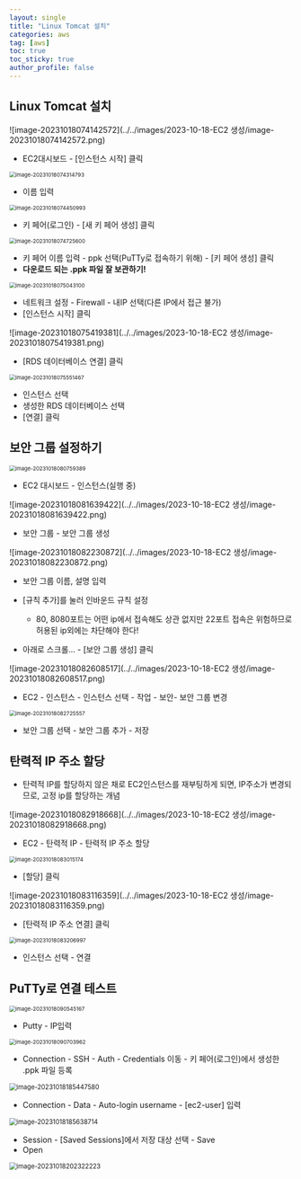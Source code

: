```yaml
---
layout: single
title: "Linux Tomcat 설치"
categories: aws
tag: [aws]
toc: true
toc_sticky: true
author_profile: false
---
```


## Linux Tomcat 설치

![image-20231018074142572](../../images/2023-10-18-EC2 생성/image-20231018074142572.png)

* EC2대시보드 - [인스턴스 시작] 클릭



<img src="../../images/2023-10-18-EC2 생성/image-20231018074314793.png" alt="image-20231018074314793" style="zoom:67%;" />

* 이름 입력



<img src="../../images/2023-10-18-EC2 생성/image-20231018074450993.png" alt="image-20231018074450993" style="zoom: 67%;" />

* 키 페어(로그인) - [새 키 페어 생성] 클릭



<img src="../../images/2023-10-18-EC2 생성/image-20231018074725600.png" alt="image-20231018074725600" style="zoom:67%;" />

* 키 페어 이름 입력 - ppk 선택(PuTTy로 접속하기 위해) - [키 페어 생성] 클릭
* **다운로드 되는 .ppk 파일 잘 보관하기!**



<img src="../../images/2023-10-18-EC2 생성/image-20231018075043100.png" alt="image-20231018075043100" style="zoom:67%;" />

* 네트워크 설정 - Firewall - 내IP 선택(다른 IP에서 접근 불가)
* [인스턴스 시작] 클릭



![image-20231018075419381](../../images/2023-10-18-EC2 생성/image-20231018075419381.png)

* [RDS 데이터베이스 연결] 클릭



<img src="../../images/2023-10-18-EC2 생성/image-20231018075551467.png" alt="image-20231018075551467" style="zoom:67%;" />

* 인스턴스 선택
* 생성한 RDS 데이터베이스 선택
* [연결] 클릭



## 보안 그룹 설정하기

<img src="../../images/2023-10-18-EC2 생성/image-20231018080759389.png" alt="image-20231018080759389" style="zoom:67%;" />

* EC2 대시보드 - 인스턴스(실행 중)



![image-20231018081639422](../../images/2023-10-18-EC2 생성/image-20231018081639422.png)

* 보안 그룹 - 보안 그룹 생성



![image-20231018082230872](../../images/2023-10-18-EC2 생성/image-20231018082230872.png)

* 보안 그룹 이름, 설명 입력
* [규칙 추가]를 눌러 인바운드 규칙 설정
  * 80, 8080포트는 어떤 ip에서 접속해도 상관 없지만 22포트 접속은 위험하므로 허용된 ip외에는 차단해야 한다!

* 아래로 스크롤... - [보안 그룹 생성] 클릭



![image-20231018082608517](../../images/2023-10-18-EC2 생성/image-20231018082608517.png)

* EC2 - 인스턴스 - 인스턴스 선택 - 작업 - 보안- 보안 그룹 변경



<img src="../../images/2023-10-18-EC2 생성/image-20231018082725557.png" alt="image-20231018082725557" style="zoom:67%;" />

* 보안 그룹 선택 - 보안 그룹 추가 - 저장



## 탄력적 IP 주소 할당

* 탄력적 IP를 할당하지 않은 채로 EC2인스턴스를 재부팅하게 되면, IP주소가 변경되므로, 고정 ip를 할당하는 개념 

![image-20231018082918668](../../images/2023-10-18-EC2 생성/image-20231018082918668.png)

* EC2 - 탄력적 IP - 탄력적 IP 주소 할당



<img src="../../images/2023-10-18-EC2 생성/image-20231018083015174.png" alt="image-20231018083015174" style="zoom:67%;" />

* [할당] 클릭



![image-20231018083116359](../../images/2023-10-18-EC2 생성/image-20231018083116359.png)

* [탄력적 IP 주소 연결] 클릭



<img src="../../images/2023-10-18-EC2 생성/image-20231018083206997.png" alt="image-20231018083206997" style="zoom:67%;" />

* 인스턴스 선택 - 연결



## PuTTy로 연결 테스트

<img src="../../images/2023-10-18-EC2 생성/image-20231018090545167.png" alt="image-20231018090545167" style="zoom:67%;" />

* Putty - IP입력



<img src="../../images/2023-10-18-EC2 생성/image-20231018090703962.png" alt="image-20231018090703962" style="zoom:67%;" />

* Connection - SSH - Auth - Credentials 이동 - 키 페어(로그인)에서 생성한 .ppk 파일 등록



<img src="../../images/2023-10-18-EC2 생성/image-20231018185447580.png" alt="image-20231018185447580" style="zoom: 80%;" />

* Connection - Data - Auto-login username - [ec2-user] 입력



<img src="../../images/2023-10-18-EC2 생성/image-20231018185638714.png" alt="image-20231018185638714" style="zoom:80%;" />

* Session - [Saved Sessions]에서 저장 대상 선택 - Save 
* Open



<img src="../../images/2023-10-18-EC2 생성/image-20231018202322223.png" alt="image-20231018202322223" style="zoom:80%;" />
